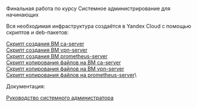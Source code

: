 Финальная работа по курсу Системное администрирование для начинающих

Вся необходимая инфраструктура создаётся в Yandex Cloud с помощью скриптов и deb-пакетов:

[Скрипт создания ВМ ca-server](https://github.com/EugenyOvchinnikov/DevOpsJunior_finaljobs/blob/main/ca_server_create.sh)\
[Скрипт создания ВМ vpn-server](https://github.com/EugenyOvchinnikov/DevOpsJunior_finaljobs/blob/main/vpn_server_create.sh)\
[Скрипт создания ВМ prometheus-server](https://github.com/EugenyOvchinnikov/DevOpsJunior_finaljobs/blob/main/prometheus_server_create.sh)\
[Скрипт копирования файлов на ВМ ca-server](https://github.com/EugenyOvchinnikov/DevOpsJunior_finaljobs/blob/main/ca_server_copy_deb.sh)\
[Скрипт копирования файлов на ВМ vpn-server](https://github.com/EugenyOvchinnikov/DevOpsJunior_finaljobs/blob/main/vpn_server_copy_deb.sh)\
[Скрипт копирования файлов на prometheus-server](https://github.com/EugenyOvchinnikov/DevOpsJunior_finaljobs/blob/main/prometheus_server_copy_deb.sh)\

Документация:

[Руководство системного администратора](https://docs.google.com/document/d/1TFv9O4SEeBTnqVplQjDGRAKb5jxrFexMgDtqs_nifOM/edit?usp=drive_link)

